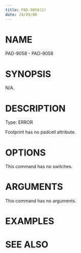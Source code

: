 ```yaml
---
title: PAD-9058(2)
date: 24/09/08
---
```


# NAME

PAD-9058 - PAD-9058

# SYNOPSIS

N/A.

# DESCRIPTION

Type: ERROR

Footprint has no padcell attribute.

# OPTIONS

This command has no switches.

# ARGUMENTS

This command has no arguments.

# EXAMPLES

# SEE ALSO
